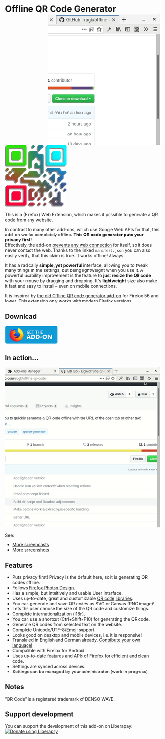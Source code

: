 # Offline QR Code Generator <img align="right" height="425" width="365" src="assets/screencasts/qrText.gif">

<img height="200" width="200" src="assets/qrbig-optimized.svg">

This is a (Firefox) Web Extension, which makes it possible to generate a QR code from any website.

In contrast to many other add-ons, which use Google Web APIs for that, this add-on works completely offline. **This QR code generator puts your privacy first!**  
Effectively, the add-on [prevents any web connection](src/manifest.json#L33) for itself, so it does never contact the web. Thanks to the linked `manifest.json` you can also easily verify, that this claim is true. It works offline! Always.

It has a radically **simple, yet powerful** interface, allowing you to tweak many things in the settings, but being lightweight when you use it. A powerful usability improvement is the feature to **just resize the QR code** with your mouse by dragging and dropping. It's **lightweight** size also make it fast and easy to install – even on mobile connections.

It is inspired by [the old Offline QR code generator add-on](https://github.com/catholicon/OfflineQR) for Firefox 56 and lower. This extension only works with modern Firefox versions.

## Download

**[![Get it for Firefox!](assets/amobutton.png)](https://addons.mozilla.org/firefox/addon/offline-qr-code-generator/)**

## In action…

![showing resizing](assets/screencasts/qrResize.gif)

See:
* [More screencasts](assets/screencasts)
* [More screenshots](assets/screenshots)

## Features
* Puts privacy first! Privacy is the default here, so it is generating QR codes offline.
* Follows [Firefox Photon Design](https://design.firefox.com/photon/welcome.html).
* Has a simple, but intuitively and usable User Interface.
* Uses up-to-date, great and customizable [QR code](https://github.com/nayuki/QR-Code-generator) [libraries](https://larsjung.de/kjua/).
* You can generate and save QR codes as SVG or Canvas (PNG image)!
* Lets the user choose the size of the QR code and customize things.
* Complete internationalization (i18n).
* You can use a shortcut (Ctrl+Shift+F10) for generating the QR code.
* Generate QR codes from selected text on the website.
* Complete Unicode/UTF-8/Emoji support.
* Looks good on desktop and mobile devices, i.e. it is responsive!
* Translated in English and German already. [Contribute your own language!](CONTRIBUTING.md#Translations)
* Compatible with Firefox for Android
* Uses up-to-date features and APIs of Firefox for efficient and clean code.
* Settings are synced across devices.
* Settings can be managed by your administrator. (work in progress)

## Notes

”QR Code” is a registered trademark of DENSO WAVE.

## Support development

You can support the development of this add-on on Liberapay:  
[![Donate using Liberapay](https://liberapay.com/assets/widgets/donate.svg)](https://liberapay.com/rugk/donate)
